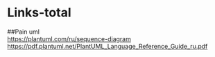 # Links-total

##Pain uml </br>
https://plantuml.com/ru/sequence-diagram </br>
https://pdf.plantuml.net/PlantUML_Language_Reference_Guide_ru.pdf

